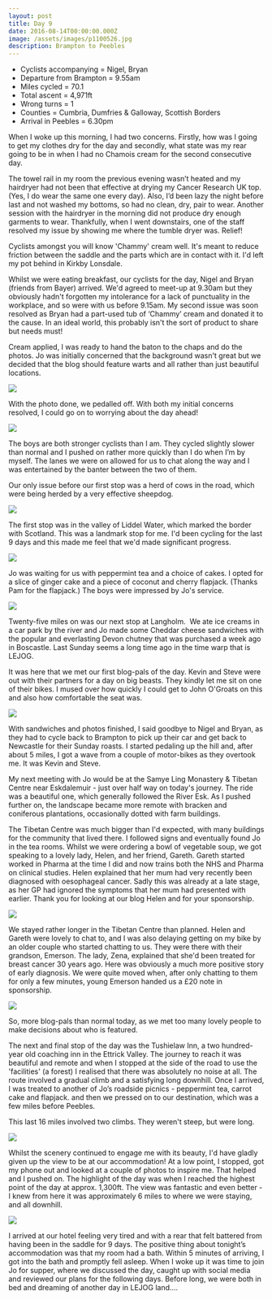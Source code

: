 ```yaml
---
layout: post
title: Day 9
date: 2016-08-14T00:00:00.000Z
image: /assets/images/p1100526.jpg
description: Brampton to Peebles
---
```



* Cyclists accompanying = Nigel, Bryan
* Departure from Brampton = 9.55am
* Miles cycled = 70.1
* Total ascent = 4,971ft&nbsp;
* Wrong turns = 1&nbsp;
* Counties = Cumbria, Dumfries & Galloway, Scottish Borders
* Arrival in Peebles = ‪6.30pm


When I woke up this morning, I had two concerns. Firstly, how was I going to get my clothes dry for the day and secondly, what state was my rear going to be in when I had no Chamois cream for the second consecutive day.&nbsp;

The towel rail in my room the previous evening wasn’t heated and my hairdryer had not been that effective at drying my Cancer Research UK top. (Yes, I do wear the same one every day). Also, I’d been lazy the night before last and not washed my bottoms, so had no clean, dry, pair to wear. Another session with the hairdryer in the morning did not produce dry enough garments to wear. Thankfully, when I went downstairs, one of the staff resolved my issue by showing me where the tumble dryer was. Relief!&nbsp;

Cyclists amongst you will know 'Chammy' cream well. It's meant to reduce friction between the saddle and the parts which are in contact with it. I'd left my pot behind in Kirkby Lonsdale. &nbsp;

Whilst we were eating breakfast, our cyclists for the day, Nigel and Bryan (friends from Bayer) arrived. We'd agreed to meet-up at 9.30am but they obviously hadn't forgotten my intolerance for a lack of punctuality in the workplace, and so were with us before 9.15am. My second issue was soon resolved as Bryan had a part-used tub of ‘Chammy’ cream and donated it to the cause. In an ideal world, this probably isn't the sort of product to share but needs must!&nbsp;

Cream applied, I was ready to hand the baton to the chaps and do the photos. Jo was initially concerned that the background wasn't great but we decided that the blog should feature warts and all rather than just beautiful locations.&nbsp;

![](/uploads/versions/p1100500---x----960-1280x---.jpg)

With the photo done, we pedalled off. With both my initial concerns resolved, I could go on to worrying about the day ahead!

![](/uploads/versions/p1100505---x----960-1280x---.jpg)

The boys are both stronger cyclists than I am. They cycled slightly slower than normal and I pushed on rather more quickly than I do when I’m by myself. The lanes we were on allowed for us to chat along the way and I was entertained by the banter between the two of them.&nbsp;

Our only issue before our first stop was a herd of cows in the road, which were being herded by a very effective sheepdog.&nbsp;

![](/uploads/versions/p1100512---x----1280-960x---.jpg)

The first stop was in the valley of Liddel Water, which marked the border with Scotland. This was a landmark stop for me. I'd been cycling for the last 9 days and this made me feel that we'd made significant progress.&nbsp;

![](/uploads/versions/p1100525---x----960-1280x---.jpg)

Jo was waiting for us with peppermint tea and a choice of cakes. I opted for a slice of ginger cake and a piece of coconut and cherry flapjack. (Thanks Pam for the flapjack.) The boys were impressed by Jo's service.&nbsp;

![](/uploads/versions/p1100529---x----960-1280x---.jpg)

Twenty-five miles on was our next stop at Langholm. &nbsp;We ate ice creams in a car park by the river and Jo made some Cheddar cheese sandwiches with the popular and everlasting Devon chutney that was purchased a week ago in Boscastle. Last Sunday seems a long time ago in the time warp that is LEJOG.&nbsp;

It was here that we met our first blog-pals of the day. Kevin and Steve were out with their partners for a day on big beasts. They kindly let me sit on one of their bikes. I mused over how quickly I could get to John O'Groats on this and also how comfortable the seat was.&nbsp;

![](/uploads/versions/p1100533---x----960-1280x---.jpg)

With sandwiches and photos finished, I said goodbye to Nigel and Bryan, as they had to cycle back to Brampton to pick up their car and get back to Newcastle for their Sunday roasts. I started pedaling up the hill and, after about 5 miles, I got a wave from a couple of motor-bikes as they overtook me. It was Kevin and Steve.&nbsp;

My next meeting with Jo would be at the Samye Ling Monastery & Tibetan Centre near Eskdalemuir - just over half way on today's journey. The ride was a beautiful one, which generally followed the River Esk. As I pushed further on, the landscape became more remote with bracken and coniferous plantations, occasionally dotted with farm buildings.&nbsp;

The Tibetan Centre was much bigger than I'd expected, with many buildings for the community that lived there. I followed signs and eventually found Jo in the tea rooms. Whilst we were ordering a bowl of vegetable soup, we got speaking to a lovely lady, Helen, and her friend, Gareth. Gareth started worked in Pharma at the time I did and now trains both the NHS and Pharma on clinical studies. Helen explained that her mum had very recently been diagnosed with oesophageal cancer. Sadly this was already at a late stage, as her GP had ignored the symptoms that her mum had presented with earlier. Thank you for looking at our blog Helen and for your sponsorship.&nbsp;

![](/uploads/versions/p1100549---x----1280-960x---.jpg)

We stayed rather longer in the Tibetan Centre than planned. Helen and Gareth were lovely to chat to, and I was also delaying getting on my bike by an older couple who started chatting to us. They were there with their grandson, Emerson. The lady, Zena, explained that she'd been treated for breast cancer 30 years ago. Here was obviously a much more positive story of early diagnosis. We were quite moved when, after only chatting to them for only a few minutes, young Emerson handed us a &pound;20 note in sponsorship.

![](/uploads/versions/p1100551---x----1280-960x---.jpg)

So, more blog-pals than normal today, as we met too many lovely people to make decisions about who is featured.&nbsp;

The next and final stop of the day was the Tushielaw Inn, a two hundred-year old coaching inn in the Ettrick Valley. The journey to reach it was beautiful and remote and when I stopped at the side of the road to use the 'facilities' (a forest) I realised that there was absolutely no noise at all. The route involved a gradual climb and a satisfying long downhill. Once I arrived, I was treated to another of Jo’s roadside picnics - peppermint tea, carrot cake and flapjack. and then we pressed on to our destination, which was a few miles before Peebles.&nbsp;

This last 16 miles involved two climbs. They weren't steep, but were long.

![](/uploads/versions/p1100572---x----960-1280x---.jpg)

Whilst the scenery continued to engage me with its beauty, I'd have gladly given up the view to be at our accommodation! At a low point, I stopped, got my phone out and looked at a couple of photos to inspire me. That helped and I pushed on. The highlight of the day was when I reached the highest point of the day at approx. 1,300ft. The view was fantastic and even better - I knew from here it was approximately 6 miles to where we were staying, and all downhill.&nbsp;

![](/uploads/versions/img-3709---x----1280-960x---.jpg)

I arrived at our hotel feeling very tired and with a rear that felt battered from having been in the saddle for 9 days. The positive thing about tonight’s accommodation was that my room had a bath. Within 5 minutes of arriving, I got into the bath and promptly fell asleep. When I woke up it was time to join Jo for supper, where we discussed the day, caught up with social media and reviewed our plans for the following days. Before long, we were both in bed and dreaming of another day in LEJOG land….